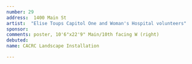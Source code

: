 ```yaml
---
number: 29
address:  1400 Main St
artist:  "Elise Toups Capitol One and Woman's Hospital volunteers"
sponsor: 
comments: poster, 10'6"x22'9" Main/10th facing W (right)
debuted: 
name: CACRC Landscape Installation

---
```

